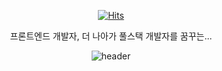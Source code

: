 <div align = "center">    
  
[![Hits](https://hits.seeyoufarm.com/api/count/incr/badge.svg?url=https%3A%2F%2Fgithub.com%2Ftomy9729%2Fhit-counter&count_bg=%233D8CC8&title_bg=%23555555&icon=&icon_color=%23E7E7E7&title=hits&edge_flat=false)](https://hits.seeyoufarm.com)   
  

  프론트엔드 개발자, 더 나아가 풀스택 개발자를 꿈꾸는...

![header](https://capsule-render.vercel.app/api?type=soft&color=auto&height=300&section=header&text=Moz1e&fontSize=90) 
<!-- 
[![Solved.ac프로필](http://mazassumnida.wtf/api/v2/generate_badge?boj=tomy9729)](https://solved.ac/tomy9729)

![Anurag's GitHub stats](https://github-readme-stats.vercel.app/api?username=tomy9729&show_icons=true&theme=tokyonight) -->
  

</div>



<!--
**tomy9729/tomy9729** is a ✨ _special_ ✨ repository because its `README.md` (this file) appears on your GitHub profile.

Here are some ideas to get you started:

- 🔭 I’m currently working on ...
- 🌱 I’m currently learning ...
- 👯 I’m looking to collaborate on ...
- 🤔 I’m looking for help with ...
- 💬 Ask me about ...
- 📫 How to reach me: ...
- 😄 Pronouns: ...
- ⚡ Fun fact: ...
-->


